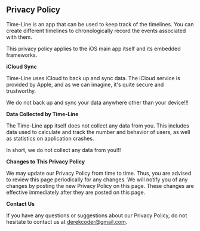 ## Privacy Policy

Time-Line is an app that can be used to keep track of the timelines. You can create different timelines to chronologically record the events associated with them.

This privacy policy applies to the iOS main app itself and its embedded frameworks.

**iCloud Sync**

Time-Line uses iCloud to back up and sync data. The iCloud service is provided by Apple, and as we can imagine, it's quite secure and trustworthy.

We do not back up and sync your data anywhere other than your device!!!

**Data Collected by Time-Line**

The Time-Line app itself does not collect any data from you. This includes data used to calculate and track the number and behavior of users, as well as statistics on application crashes.

In short, we do not collect any data from you!!!

**Changes to This Privacy Policy**

We may update our Privacy Policy from time to time. Thus, you are advised to review this page periodically for any changes. We will notify you of any changes by posting the new Privacy Policy on this page. These changes are effective immediately after they are posted on this page.

**Contact Us**

If you have any questions or suggestions about our Privacy Policy, do not hesitate to contact us at derekcoder@gmail.com.
